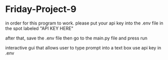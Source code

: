 # Friday-Project-9

in order for this program to work. please put your api key into the .env file in the spot labeled "API KEY HERE"

after that, save the .env file then go to the main.py file and press run

interactive gui that allows user to type prompt into a text box
use api key in .env